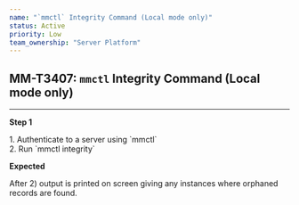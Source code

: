 ```yaml
---
name: "`mmctl` Integrity Command (Local mode only)"
status: Active
priority: Low
team_ownership: "Server Platform"
---
```


## MM-T3407: `mmctl` Integrity Command (Local mode only)

---

**Step 1**

1\. Authenticate to a server using \`mmctl\`\
2\. Run \`mmctl integrity\`

**Expected**

After 2) output is printed on screen giving any instances where orphaned records are found.

